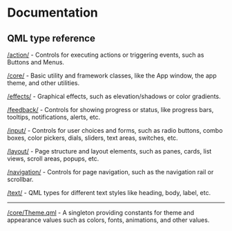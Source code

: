 # Documentation

## QML type reference

[/action/](/src/imports/bon/action/README.md) - Controls for executing actions or triggering events, such as Buttons and Menus.

[/core/](/src/imports/bon/core/README.md) - Basic utility and framework classes, like the App window, the app theme, and other utilities.

[/effects/](/src/imports/bon/effects/README.md) - Graphical effects, such as elevation/shadows or color gradients.

[/feedback/](/src/imports/bon/feedback/README.md) - Controls for showing progress or status, like progress bars, tooltips, notifications, alerts, etc.

[/input/](/src/imports/bon/input/README.md) - Controls for user choices and forms, such as radio buttons, combo boxes, color pickers, dials, sliders, text areas, switches, etc.

[/layout/](/src/imports/bon/layout/README.md) - Page structure and layout elements, such as panes, cards, list views, scroll areas, popups, etc.

[/navigation/](/src/imports/bon/navigation/README.md) - Controls for page navigation, such as the navigation rail or scrollbar.

[/text/](/src/imports/bon/text/README.md) - QML types for different text styles like heading, body, label, etc.

---

[/core/Theme.qml](/src/imports/bon/core/THEME.md) - A singleton providing constants for theme and appearance values such as colors, fonts, animations, and other values.

